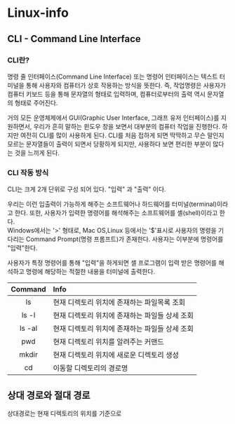 # Linux-info

## CLI - Command Line Interface

### CLI란?
 명령 줄 인터페이스(Command Line Interface) 또는 명령어 인터페이스는
 텍스트 터미널을 통해 사용자와 컴퓨터가 상호 작용하는 방식을 뜻한다. 즉, 작업명령은
 사용자가 컴퓨터 키보드 등을 통해 문자열의 형태로 입력하며, 컴퓨터로부터의 출력 역시 문자열의 형태로 주어진다.

거의 모든 운영체제에서 GUI(Graphic User Interface, 그래프 유저 인터페이스)를 지원하면서,
우리가 흔히 말하는 윈도우 창을 보면서 대부분의 컴퓨터 작업을 진행한다. 하지만 여전히 CLI를 많이 사용하게 된다.
CLI를 처음 접하게 되면 딱딱하고 무슨 말인지 모르는 문자열들이 출력이 되면서 당황하게 되지만,
사용하다 보면 편리한 부분이 많다는 것을 느끼게 된다.

### CLI 작동 방식
CLI는 크게 2개 단위로 구성 되어 있다. "입력" 과 "출력" 이다.

우리는 이런 입출력이 가능하게 해주는 소프트웨어나 하드웨어를 터미널(terminal)이라고 한다.
또한, 사용자가 입력한 명령어를 해석해주는 소프트웨어를 셸(shell)이라고 한다.   
Windows에서는 '>' 형태로, Mac OS,Linux 등에서는 '$'표시로 사용자의 명령을 기다리는 
Command Prompt(명령 프롬프트)가 존재한다. 사용자는 이부분에 명령어를 "입력"한다.

사용자가 특정 명령어를 통해 "입력"을 하게되면 셸 프로그램이 입력 받은 명령어를 해석하고 
명령에 해당하는 적절한 내용을 터미널에 출력한다.

|Command|Info|
|:------:|:---|
|ls|현재 디렉토리 위치에 존재하는 파일목록 조회|
|ls -l|현재 디렉토리 위치에 존재하는 파일들 상세 조회|
|ls -al|현재 디렉토리 위치에 존재하는 파일들 상세 조회|
|pwd|현재 디렉토리 위치를 알려주는 커맨드|
|mkdir|현재 디렉토리 위치에 새로운 디렉토리 생성|
|cd|이동할 디렉토리의 경로명|

## 상대 경로와 절대 경로

상대경로는 현재 디렉토리의 위치를 기준으로